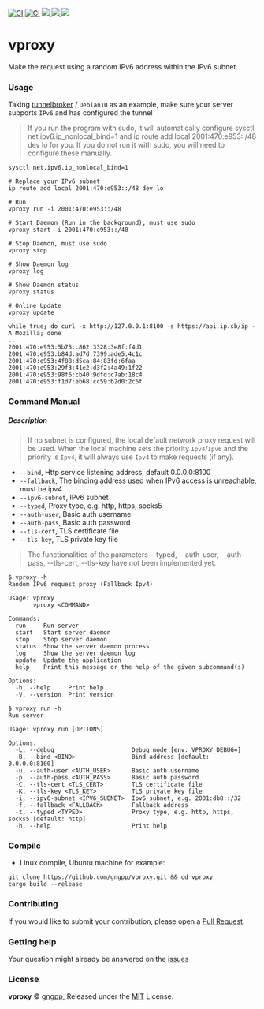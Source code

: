 [![CI](https://github.com/gngpp/vproxy/actions/workflows/ci.yml/badge.svg)](https://github.com/gngpp/vproxy/actions/workflows/ci.yml)
[![CI](https://github.com/gngpp/vproxy/actions/workflows/release.yml/badge.svg)](https://github.com/gngpp/vproxy/actions/workflows/release.yml)
 <a target="_blank" href="https://github.com/gngpp/vproxy/blob/main/LICENSE">
  <img src="https://img.shields.io/badge/license-MIT-blue.svg"/>
 </a>
  <a href="https://github.com/gngpp/vproxy/releases">
    <img src="https://img.shields.io/github/release/gngpp/vproxy.svg?style=flat">
  </a>
  </a><a href="https://github.com/gngpp/vproxy/releases">
    <img src="https://img.shields.io/github/downloads/gngpp/vproxy/total?style=flat">
  </a>


# vproxy

Make the request using a random IPv6 address within the IPv6 subnet

### Usage

Taking [tunnelbroker](https://tunnelbroker.net/) / `Debian10` as an example, make sure your server supports `IPv6` and has configured the tunnel

> If you run the program with sudo, it will automatically configure sysctl net.ipv6.ip_nonlocal_bind=1 and ip route add local 2001:470:e953::/48 dev lo for you. If you do not run it with sudo, you will need to configure these manually.

```shell
sysctl net.ipv6.ip_nonlocal_bind=1

# Replace your IPv6 subnet
ip route add local 2001:470:e953::/48 dev lo

# Run
vproxy run -i 2001:470:e953::/48

# Start Daemon (Run in the background), must use sudo
vproxy start -i 2001:470:e953::/48

# Stop Daemon, must use sudo
vproxy stop

# Show Daemon log
vproxy log

# Show Daemon status
vproxy status

# Online Update
vproxy update

while true; do curl -x http://127.0.0.1:8100 -s https://api.ip.sb/ip -A Mozilla; done
...
2001:470:e953:5b75:c862:3328:3e8f:f4d1
2001:470:e953:b84d:ad7d:7399:ade5:4c1c
2001:470:e953:4f88:d5ca:84:83fd:6faa
2001:470:e953:29f3:41e2:d3f2:4a49:1f22
2001:470:e953:98f6:cb40:9dfd:c7ab:18c4
2001:470:e953:f1d7:eb68:cc59:b2d0:2c6f
```

### Command Manual

##### Description

> If no subnet is configured, the local default network proxy request will be used. When the local machine sets the priority `Ipv4`/`Ipv6` and the priority is `Ipv4`, it will always use `Ipv4` to make requests (if any).

- `--bind`, Http service listening address, default 0.0.0.0:8100
- `--fallback`, The binding address used when IPv6 access is unreachable, must be ipv4
- `--ipv6-subnet`, IPv6 subnet
- `--typed`, Proxy type, e.g. http, https, socks5
- `--auth-user`, Basic auth username
- `--auth-pass`, Basic auth password
- `--tls-cert`, TLS certificate file
- `--tls-key`, TLS private key file

> The functionalities of the parameters --typed, --auth-user, --auth-pass, --tls-cert, --tls-key have not been implemented yet.

```shell
$ vproxy -h
Random IPv6 request proxy (Fallback Ipv4)

Usage: vproxy
       vproxy <COMMAND>

Commands:
  run     Run server
  start   Start server daemon
  stop    Stop server daemon
  status  Show the server daemon process
  log     Show the server daemon log
  update  Update the application
  help    Print this message or the help of the given subcommand(s)

Options:
  -h, --help     Print help
  -V, --version  Print version

$ vproxy run -h
Run server

Usage: vproxy run [OPTIONS]

Options:
  -L, --debug                      Debug mode [env: VPROXY_DEBUG=]
  -B, --bind <BIND>                Bind address [default: 0.0.0.0:8100]
  -u, --auth-user <AUTH_USER>      Basic auth username
  -p, --auth-pass <AUTH_PASS>      Basic auth password
  -C, --tls-cert <TLS_CERT>        TLS certificate file
  -K, --tls-key <TLS_KEY>          TLS private key file
  -i, --ipv6-subnet <IPV6_SUBNET>  Ipv6 subnet, e.g. 2001:db8::/32
  -f, --fallback <FALLBACK>        Fallback address
  -t, --typed <TYPED>              Proxy type, e.g. http, https, socks5 [default: http]
  -h, --help                       Print help
```

### Compile

- Linux compile, Ubuntu machine for example:

```shell
git clone https://github.com/gngpp/vproxy.git && cd vproxy
cargo build --release
```

### Contributing

If you would like to submit your contribution, please open a [Pull Request](https://github.com/gngpp/vproxy/pulls).

### Getting help

Your question might already be answered on the [issues](https://github.com/gngpp/vproxy/issues)

### License

**vproxy** © [gngpp](https://github.com/gngpp), Released under the [MIT](./LICENSE) License.